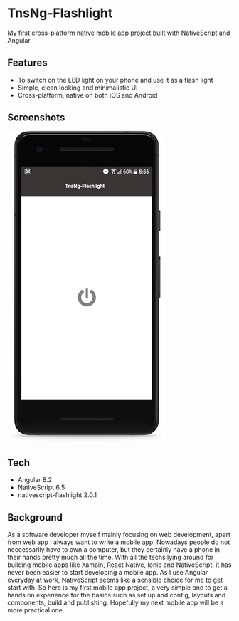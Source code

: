 # TnsNg-Flashlight

My first cross-platform native mobile app project built with NativeScript and Angular

## Features

* To switch on the LED light on your phone and use it as a flash light
* Simple, clean looking and minimalistic UI
* Cross-platform, native on both iOS and Android

## Screenshots

![screenshot_with_frame_small](readme_assets/screenshot_with_frame_small.png)

## Tech

* Angular 8.2
* NativeScript 6.5
* nativescript-flashlight 2.0.1

## Background

As a software developer myself mainly focusing on web development, apart from web app I always want to write a mobile app. Nowadays people do not neccessarily have to own a computer, but they certainly have a phone in their hands pretty much all the time. With all the techs lying around for building mobile apps like Xamain, React Native, Ionic and NativeScript, it has never been easier to start developing a mobile app. As I use Angular everyday at work, NativeScript seems like a sensible choice for me to get start with. So here is my first mobile app project, a very simple one to get a hands on experience for the basics such as set up and config, layouts and components, build and publishing. Hopefully my next mobile app will be a more practical one.